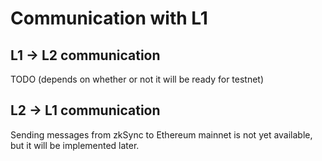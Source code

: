 # Communication with L1

## L1 -> L2 communication

TODO (depends on whether or not it will be ready for testnet)

## L2 -> L1 communication

Sending messages from zkSync to Ethereum mainnet is not yet available, but it will be implemented later.
